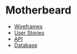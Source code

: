 # Motherbeard

- [Wireframes](https://github.com/jjdii/Motherbeard/blob/master/docs/wireframes.md)
- [User Stories](https://github.com/jjdii/Motherbeard/blob/master/docs/user-stories.md)
- [API](https://github.com/jjdii/Motherbeard/tree/master/api)
- [Database](https://github.com/jjdii/Motherbeard/blob/master/docs/db.md)
